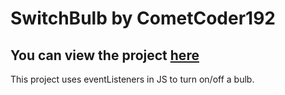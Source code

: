 # SwitchBulb by CometCoder192

## You can view the project [here](https://cometcoder192.github.io/SwitchBulb/)

This project uses eventListeners in JS to turn on/off a bulb. 
